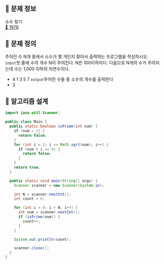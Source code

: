 ## 🌵 문제 정보
소수 찾기 <br>
[🚗 1978](https://www.acmicpc.net/problem/1978)

## 🌵 문제 정의
주어진 수 N개 중에서 소수가 몇 개인지 찾아서 출력하는 프로그램을 작성하시오.
`input`첫 줄에 수의 개수 N이 주어진다. N은 100이하이다. 다음으로 N개의 수가 주어지는데 수는 1,000 이하의 자연수이다.<br>
- 4
  1 3 5 7
`output`주어진 수들 중 소수의 개수를 출력한다<br>
- 3

## 🌵 알고리즘 설계

```java
import java.util.Scanner;

public class Main {
  public static boolean isPrime(int num) {
    if (num < 2) {
      return false;
    }
    for (int i = 2; i <= Math.sqrt(num); i++) {
      if (num % i == 0) {
        return false;
      }
    }
    return true;
  }

  public static void main(String[] args) {
    Scanner scanner = new Scanner(System.in);

    int N = scanner.nextInt();
    int count = 0;

    for (int i = 0; i < N; i++) {
      int num = scanner.nextInt();
      if (isPrime(num)) {
        count++;
      }
    }

    System.out.println(count);

    scanner.close();
  }
}

```

